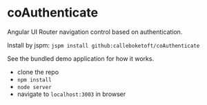 # coAuthenticate

Angular UI Router navigation control based on authentication.

Install by jspm: `jspm install github:calleboketoft/coAuthenticate`

See the bundled demo application for how it works.

- clone the repo
- `npm install`
- `node server`
- navigate to `localhost:3003` in browser
